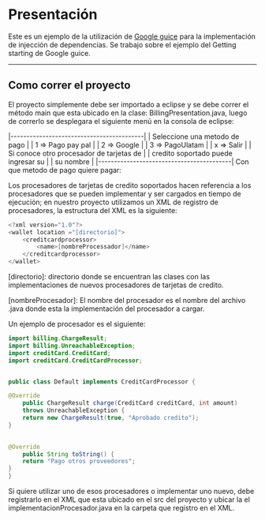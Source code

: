 Presentación
==========================

Este es un ejemplo de la utilización de [Google guice](https://code.google.com/p/google-guice/) para la implementación de injección de dependencias. Se trabajo sobre el ejemplo del Getting starting de Google guice.


---

Como correr el proyecto
-----------------------

El proyecto simplemente debe ser importado a eclipse y se debe correr el método main que esta ubicado en la clase: BillingPresentation.java, luego de correrlo se desplegara el siguiente menú en la consola de eclipse:


|------------------------------------------|
| Seleccione una metodo de pago            |
| 1 => Pago pay pal                        |
| 2 => Google                              |
| 3 => PagoUlatam                          |
| x => Salir                               |
| Si conoce otro procesador de tarjetas de |
| credito soportado puede ingresar su      | 
| su nombre                                |
|------------------------------------------|
Con que metodo de pago quiere pagar: 


Los procesadores de tarjetas de credito soportados hacen referencia a los procesadores que se pueden implementar y ser cargados en tiempo de ejecución; en nuestro proyecto utilizamos un XML de registro de procesadores, la estructura del XML es la siguiente:

```java
<?xml version="1.0"?>
<wallet location ="[directorio]">
	<creditcardprocessor>
		<name>[nombreProcessador]</name>
	</creditcardprocessor>
</wallet>
```

[directorio]: directorio donde se encuentran las clases con las implementaciones de nuevos procesadores de tarjetas de credito.

[nombreProcesador]: El nombre del procesador es el nombre del archivo .java donde esta la implementación del procesador a cargar.


Un ejemplo de procesador es el siguiente:

```java
import billing.ChargeResult;
import billing.UnreachableException;
import creditCard.CreditCard;
import creditCard.CreditCardProcessor;


public class Default implements CreditCardProcessor {

@Override
    public ChargeResult charge(CreditCard creditCard, int amount)
    throws UnreachableException {
    return new ChargeResult(true, "Aprobado credito");
}
   

@Override
    public String toString() {
    return "Pago otros proveedores";
}
}
```

Si quiere utilizar uno de esos procesadores o implementar uno nuevo, debe registrarlo en el XML que esta ubicado en el src del proyecto y ubicar la el implementacionProcesador.java en la carpeta que registro en el XML.

